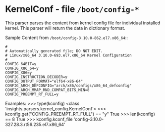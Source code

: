 KernelConf - file ``/boot/config-*``
====================================

This parser parses the content from kernel config file for
individual installed kernel. This parser will return the data
in dictionary format.

Sample Content from ``/boot/config-3.10.0-862.el7.x86_64``::


    #
    # Automatically generated file; DO NOT EDIT.
    # Linux/x86_64 3.10.0-693.el7.x86_64 Kernel Configuration
    #
    CONFIG_64BIT=y
    CONFIG_X86_64=y
    CONFIG_X86=y
    CONFIG_INSTRUCTION_DECODER=y
    CONFIG_OUTPUT_FORMAT="elf64-x86-64"
    CONFIG_ARCH_DEFCONFIG="arch/x86/configs/x86_64_defconfig"
    CONFIG_ARCH_MMAP_RND_COMPAT_BITS_MIN=8
    CONFIG_PREEMPT_RT_FULL=y


Examples:
    >>> type(kconfig)
    <class 'insights.parsers.kernel_config.KernelConf'>
    >>> kconfig.get("CONFIG_PREEMPT_RT_FULL") == "y"
    True
    >>> len(kconfig) == 8
    True
    >>> kconfig.kconf_file
    'config-3.10.0-327.28.3.rt56.235.el7.x86_64'